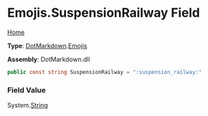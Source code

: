 # Emojis\.SuspensionRailway Field

[Home](../../../README.md)

**Type**: [DotMarkdown](../../README.md)\.[Emojis](../README.md)

**Assembly**: DotMarkdown\.dll

```csharp
public const string SuspensionRailway = ":suspension_railway:"
```

### Field Value

System\.[String](https://docs.microsoft.com/en-us/dotnet/api/system.string)